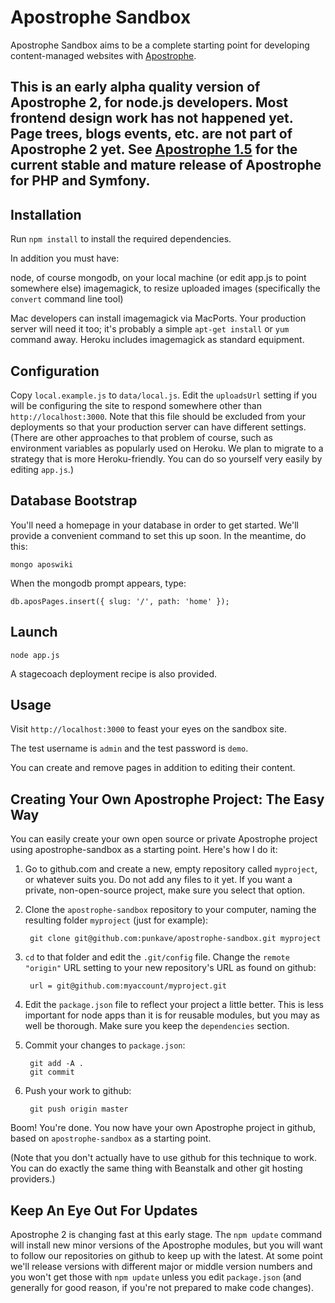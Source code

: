# Apostrophe Sandbox

Apostrophe Sandbox aims to be a complete starting point for developing content-managed websites with [Apostrophe](http://github.com/punkave/apostrophe). 

## This is an early alpha quality version of Apostrophe 2, for node.js developers. Most frontend design work has not happened yet. Page trees, blogs events, etc. are not part of Apostrophe 2 yet. See [Apostrophe 1.5](http://apostrophenow.org) for the current stable and mature release of Apostrophe for PHP and Symfony.

## Installation

Run `npm install` to install the required dependencies.

In addition you must have:

node, of course
mongodb, on your local machine (or edit app.js to point somewhere else)
imagemagick, to resize uploaded images (specifically the `convert` command line tool)

Mac developers can install imagemagick via MacPorts. Your production server will need it too; it's probably a simple `apt-get install` or `yum` command away. Heroku includes imagemagick as standard equipment.

## Configuration

Copy `local.example.js` to `data/local.js`. Edit the `uploadsUrl` setting if you will be configuring the site to respond somewhere other than `http://localhost:3000`. Note that this file should be excluded from your deployments so that your production server can have different settings. (There are other approaches to that problem of course, such as environment variables as popularly used on Heroku. We plan to migrate to a strategy that is more Heroku-friendly. You can do so yourself very easily by editing `app.js`.)

## Database Bootstrap

You'll need a homepage in your database in order to get started. We'll provide a convenient command to set this up soon. In the meantime, do this:

`mongo aposwiki`

When the mongodb prompt appears, type:

`db.aposPages.insert({ slug: '/', path: 'home' });`

## Launch

    node app.js

A stagecoach deployment recipe is also provided.

## Usage

Visit `http://localhost:3000` to feast your eyes on the sandbox site.

The test username is `admin` and the test password is `demo`.

You can create and remove pages in addition to editing their content.

## Creating Your Own Apostrophe Project: The Easy Way

You can easily create your own open source or private Apostrophe project using apostrophe-sandbox as a starting point. Here's how I do it:

1. Go to github.com and create a new, empty repository called `myproject`, or whatever suits you. Do not add any files to it yet. If you want a private, non-open-source project, make sure you select that option.
2. Clone the `apostrophe-sandbox` repository to your computer, naming the resulting folder `myproject` (just for example):
    
        git clone git@github.com:punkave/apostrophe-sandbox.git myproject

3. `cd` to that folder and edit the `.git/config` file. Change the `remote "origin"` URL setting to your new repository's URL as found on github:
    
        url = git@github.com:myaccount/myproject.git

4. Edit the `package.json` file to reflect your project a little better. This is less important for node apps than it is for reusable modules, but you may as well be thorough. Make sure you keep the `dependencies` section.
 
5. Commit your changes to `package.json`:
    
        git add -A .
        git commit

6. Push your work to github:
    
        git push origin master
    
Boom! You're done. You now have your own Apostrophe project in github, based on `apostrophe-sandbox` as a starting point.

(Note that you don't actually have to use github for this technique to work. You can do exactly the same thing with Beanstalk and other git hosting providers.)

## Keep An Eye Out For Updates

Apostrophe 2 is changing fast at this early stage. The `npm update` command will install new minor versions of the Apostrophe modules, but you will want to follow our repositories on github to keep up with the latest. At some point we'll release versions with different major or middle version numbers and you won't get those with `npm update` unless you edit `package.json` (and generally for good reason, if you're not prepared to make code changes).
